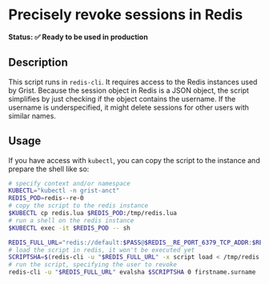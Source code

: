 # Precisely revoke sessions in Redis

**Status: ✅ Ready to be used in production**

## Description

This script runs in `redis-cli`.
It requires access to the Redis instances used by Grist.
Because the session object in Redis is a JSON object, the script simplifies by just checking if the object contains the username.
If the username is underspecified, it might delete sessions for other users with similar names.

## Usage

If you have access with `kubectl`, you can copy the script to the instance and prepare the shell like so:
```bash
# specify context and/or namespace
KUBECTL="kubectl -n grist-anct"
REDIS_POD=redis--re-0
# copy the script to the redis instance
$KUBECTL cp redis.lua $REDIS_POD:/tmp/redis.lua
# run a shell on the redis instance
$KUBECTL exec -it $REDIS_POD -- sh

REDIS_FULL_URL="redis://default:$PASS@$REDIS__RE_PORT_6379_TCP_ADDR:$REDIS__RE_SERVICE_PORT"
# load the script in redis, it won't be executed yet
SCRIPTSHA=$(redis-cli -u "$REDIS_FULL_URL" -x script load < /tmp/redis.lua)
# run the script, specifying the user to revoke
redis-cli -u "$REDIS_FULL_URL" evalsha $SCRIPTSHA 0 firstname.surname
```

